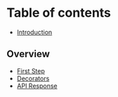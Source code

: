 # Table of contents

* [Introduction](README.md)

## Overview

* [First Step](overview/first-step.md)
* [Decorators](overview/decorators.md)
* [API Response](overview/api-response.md)
